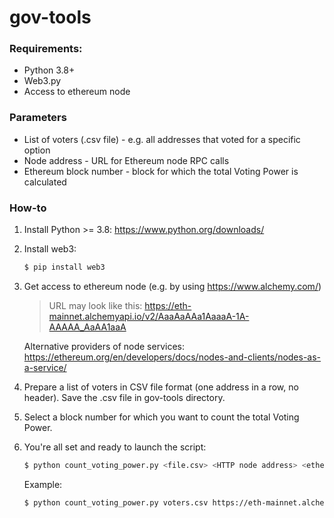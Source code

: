 # gov-tools

### Requirements:

* Python 3.8+
* Web3.py
* Access to ethereum node

### Parameters
* List of voters (.csv file) - e.g. all addresses that voted for a specific option
* Node address - URL for Ethereum node RPC calls
* Ethereum block number - block for which the total Voting Power is calculated

### How-to

1. Install Python >= 3.8:
    https://www.python.org/downloads/


2. Install web3:
    ```sh
    $ pip install web3
    ```

3. Get access to ethereum node (e.g. by using https://www.alchemy.com/)
   > URL may look like this: https://eth-mainnet.alchemyapi.io/v2/AaaAaAAa1AaaaA-1A-AAAAA_AaAA1aaA

    Alternative providers of node services: https://ethereum.org/en/developers/docs/nodes-and-clients/nodes-as-a-service/


4. Prepare a list of voters in CSV file format (one address in a row, no header). Save the .csv file in gov-tools directory.


5. Select a block number for which you want to count the total Voting Power.


6. You're all set and ready to launch the script:

    ```sh
    $ python count_voting_power.py <file.csv> <HTTP node address> <ethereum block>
    ```

    Example:
    ```sh
    $ python count_voting_power.py voters.csv https://eth-mainnet.alchemyapi.io/v2/AaaAaAAa1AaaaA-1A-AAAAA_AaAA1aaA 13048140
    ```
   